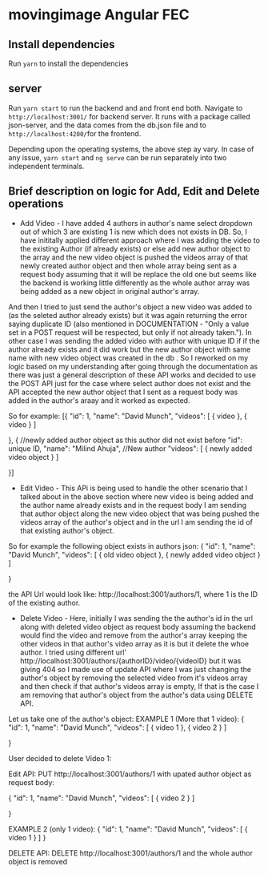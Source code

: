 # movingimage Angular FEC

## Install dependencies

Run `yarn` to install the dependencies

## server

Run `yarn start` to run the backend and and front end both. Navigate to `http://localhost:3001/` for backend server. It runs with a package called json-server, and the data comes from the db.json file and to `http://localhost:4200/`for the frontend.

Depending upon the operating systems, the above step ay vary. In case of any issue, `yarn start` and `ng serve` can be run separately into two independent terminals.

## Brief description on logic for Add, Edit and Delete operations

- Add Video - I have added 4 authors in author's name select dropdown out of which 3 are existing 1 is new which does not exists in DB. So, I have inititally applied different approach where I was adding the video to the existing Author (if already exists) or else add new author object to the array and the new video object is pushed the videos array of that newly created author object and then whole array being sent as a request body assuming that it will be replace the old one but seems like the backend is working little differently as the whole author array was being added as a new object in original author's array.

And then I tried to just send the author's object a new video was added to (as the seleted author already exists) but it was again returning the error saying duplicate ID (also mentioned in DOCUMENTATION - "Only a value set in a POST request will be respected, but only if not already taken."). In other case I was sending the added video with author with unique ID if if the author already exists and it did work but the new author object with same name with new video object was created in the db . So I reworked on my logic based on my understanding after going through the documentation as there was just a general description of these API works and decided to use the POST API just for the case where select author does not exist and the API accepted the new author object that I sent as a request body was added in the author's araay and it worked as expected.

So for example:
[{
      "id": 1,
      "name": "David Munch",
      "videos": [
        {
            video
        },
        {
            video
        }
      ]

},
{ //newly added author object as this author did not exist before
      "id": unique ID,
      "name": "Milind Ahuja", //New author
      "videos": [
        {
            newly added video object
        }
      ]

}]

- Edit Video - This APi is being used to handle the other scenario that I talked about in the above section where new video is being added and the author name already exists and in the request body I am sending that author object along the new video object that was being pushed the videos array of the author's object and in the url I am sending the id of that existing author's object.

So for example the following object exists in authors json:
{
      "id": 1,
      "name": "David Munch",
      "videos": [
        {
            old video object
        },
        {
            newly added video object
        }
      ]

}

the API Url would look like: http://localhost:3001/authors/1, where 1 is the ID of the existing author.

- Delete Video - Here, initially I was sending the the author's id in the url along with deleted video object as request body assuming the backend would find the video and remove from the author's array keeping the other videos in that author's video array as it is but it delete the whoe author. I tried using different url' http://localhost:3001/authors/{authorID}/video/{videoID} but it was giving 404 so I made use of update API where I was just changing the author's object by removing the selected video from it's videos array and then check if that author's videos array is empty, If that is the case I am removing that author's object from the author's data using DELETE API.

Let us take one of the author's object:
EXAMPLE 1 (More that 1 video): {
      "id": 1,
      "name": "David Munch",
      "videos": [
        {
            video 1
        },
        {
           video 2
        }
      ]

}

User decided to delete Video 1:

Edit API: PUT http://localhost:3001/authors/1 with upated author object as request body:

{
      "id": 1,
      "name": "David Munch",
      "videos": [
        {
           video 2
        }
      ]

}

EXAMPLE 2 (only 1 video): 
{
      "id": 1,
      "name": "David Munch",
      "videos": [
        {
            video 1
        }
      ]
}

DELETE API: DELETE http://localhost:3001/authors/1 and the whole author object is removed



